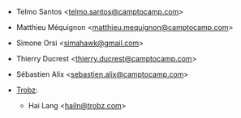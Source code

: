 - Telmo Santos \<telmo.santos@camptocamp.com\>

- Matthieu Méquignon \<matthieu.mequignon@camptocamp.com\>

- Simone Orsi \<simahawk@gmail.com\>

- Thierry Ducrest \<thierry.ducrest@camptocamp.com\>

- Sébastien Alix \<sebastien.alix@camptocamp.com\>

- [Trobz](https://trobz.com):  
  - Hai Lang \<hailn@trobz.com\>

